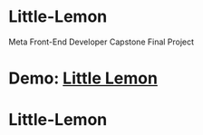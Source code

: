 # Little-Lemon
Meta Front-End Developer Capstone Final Project

# Demo: [Little Lemon](https://shahandfahad.github.io/Little-Lemon/)
# Little-Lemon
